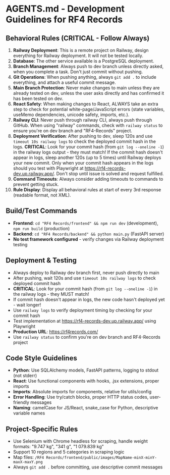 # AGENTS.md - Development Guidelines for RF4 Records

## Behavioral Rules (CRITICAL - Follow Always)
1. **Railway Deployment**: This is a remote project on Railway, design everything for Railway deployment. It will not be tested locally.
2. **Database**: The other service available is a PostgreSQL deployment.
3. **Branch Management**: Always push to dev branch unless directly asked, when you complete a task. Don't just commit without pushing.
4. **Git Operations**: When pushing anything, always `git add .` to include everything, and attach a useful commit message.
5. **Main Branch Protection**: Never make changes to main unless they are already tested on dev, unless the user asks directly and has confirmed it has been tested on dev.
6. **React Safety**: When making changes to React, ALWAYS take an extra step to check for potential white-page/JavaScript errors (state variables, useMemo dependencies, unicode safety, imports, etc.).
7. **Railway CLI**: Never push through railway CLI, always push through GitHub. When using "railway" commands, check with `railway status` to ensure you're on dev branch and "RF4-Records" project.
8. **Deployment Verification**: After pushing to dev, sleep 120s and use `timeout 10s railway logs` to check the deployed commit hash in the logs. **CRITICAL**: Look for your commit hash (from `git log --oneline -1`) in the railway logs output - they must match! If the commit hash doesn't appear in logs, sleep another 120s (up to 5 times) until Railway deploys your new commit. Only when your commit hash appears in the logs should you test with Playwright at https://rf4-records-dev.up.railway.app/. Don't stop until issue is solved and request fulfilled.
9. **Command Timeouts**: Always consider adding timeouts to commands to prevent getting stuck.
10. **Rule Display**: Display all behavioral rules at start of every 3rd response (readable format, not XML).

## Build/Test Commands
- **Frontend**: `cd "RF4 Records/frontend" && npm run dev` (development), `npm run build` (production)
- **Backend**: `cd "RF4 Records/backend" && python main.py` (FastAPI server)
- **No test framework configured** - verify changes via Railway deployment testing

## Deployment & Testing
- Always deploy to Railway dev branch first, never push directly to main
- After pushing, wait 120s and use `timeout 10s railway logs` to check deployed commit hash
- **CRITICAL**: Look for your commit hash (from `git log --oneline -1`) in the railway logs - they MUST match!
- If commit hash doesn't appear in logs, the new code hasn't deployed yet - wait longer!
- Use `railway logs` to verify deployment timing by checking for your commit hash
- Test implementation at https://rf4-records-dev.up.railway.app/ using Playwright
- **Production URL**: https://rf4records.com/
- Use `railway status` to confirm you're on dev branch and RF4-Records project

## Code Style Guidelines
- **Python**: Use SQLAlchemy models, FastAPI patterns, logging to stdout (not stderr)
- **React**: Use functional components with hooks, .jsx extensions, proper imports
- **Imports**: Absolute imports for components, relative for utils/config
- **Error Handling**: Use try/catch blocks, proper HTTP status codes, user-friendly messages
- **Naming**: camelCase for JS/React, snake_case for Python, descriptive variable names

## Project-Specific Rules
- Use Selenium with Chrome headless for scraping, handle weight formats: "9.747 kg", "341 g", "1 079.839 kg"
- Support 10 regions and 5 categories in scraping logic
- Map files: `/RF4 Records/frontend/public/images/MapName-minX-minY-maxX-maxY.png`
- Always `git add .` before committing, use descriptive commit messages